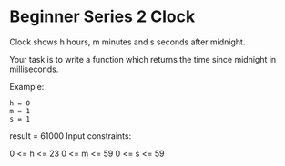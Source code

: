 # Beginner Series 2 Clock

Clock shows h hours, m minutes and s seconds after midnight.

Your task is to write a function which returns the time since midnight in milliseconds.

Example:

```
h = 0
m = 1
s = 1
```

result = 61000
Input constraints:

0 <= h <= 23
0 <= m <= 59
0 <= s <= 59

